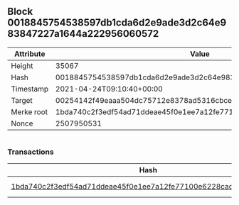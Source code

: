 ## Block 0018845754538597db1cda6d2e9ade3d2c64e983847227a1644a222956060572

Attribute | Value
--- | ---
Height | 35067
Hash | 0018845754538597db1cda6d2e9ade3d2c64e983847227a1644a222956060572
Timestamp | 2021-04-24T09:10:40+00:00
Target | 00254142f49eaaa504dc75712e8378ad5316cbcead634704b3734b6271167cc4
Merke root | 1bda740c2f3edf54ad71ddeae45f0e1ee7a12fe77100e6228cad5116a98cf028
Nonce | 2507950531

```

```

### Transactions

Hash | Amount
--- | ---
[1bda740c2f3edf54ad71ddeae45f0e1ee7a12fe77100e6228cad5116a98cf028](1bda740c2f3edf54ad71ddeae45f0e1ee7a12fe77100e6228cad5116a98cf028.md) | 10.00000000 SKEPTI 
